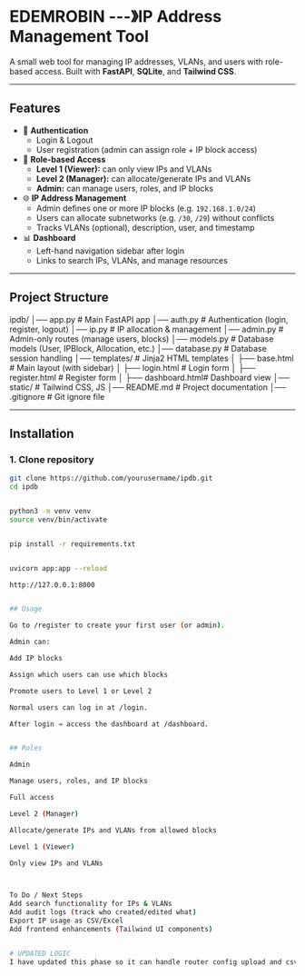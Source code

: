 # EDEMROBIN ---》IP Address Management Tool

A small web tool for managing IP addresses, VLANs, and users with role-based access.
Built with **FastAPI**, **SQLite**, and **Tailwind CSS**.

---

## Features
- 🔐 **Authentication**
  - Login & Logout
  - User registration (admin can assign role + IP block access)
- 👥 **Role-based Access**
  - **Level 1 (Viewer):** can only view IPs and VLANs
  - **Level 2 (Manager):** can allocate/generate IPs and VLANs
  - **Admin:** can manage users, roles, and IP blocks
- 🌐 **IP Address Management**
  - Admin defines one or more IP blocks (e.g. `192.168.1.0/24`)
  - Users can allocate subnetworks (e.g. `/30`, `/29`) without conflicts
  - Tracks VLANs (optional), description, user, and timestamp
- 📊 **Dashboard**
  - Left-hand navigation sidebar after login
  - Links to search IPs, VLANs, and manage resources

---

## Project Structure
ipdb/
│── app.py # Main FastAPI app
│── auth.py # Authentication (login, register, logout)
│── ip.py # IP allocation & management
│── admin.py # Admin-only routes (manage users, blocks)
│── models.py # Database models (User, IPBlock, Allocation, etc.)
│── database.py # Database session handling
│── templates/ # Jinja2 HTML templates
│ ├── base.html # Main layout (with sidebar)
│ ├── login.html # Login form
│ ├── register.html # Register form
│ ├── dashboard.html# Dashboard view
│── static/ # Tailwind CSS, JS
│── README.md # Project documentation
│── .gitignore # Git ignore file


---

## Installation

### 1. Clone repository
```bash
git clone https://github.com/yourusername/ipdb.git
cd ipdb


python3 -m venv venv
source venv/bin/activate


pip install -r requirements.txt


uvicorn app:app --reload

http://127.0.0.1:8000


## Usage

Go to /register to create your first user (or admin).

Admin can:

Add IP blocks

Assign which users can use which blocks

Promote users to Level 1 or Level 2

Normal users can log in at /login.

After login → access the dashboard at /dashboard.


## Roles

Admin

Manage users, roles, and IP blocks

Full access

Level 2 (Manager)

Allocate/generate IPs and VLANs from allowed blocks

Level 1 (Viewer)

Only view IPs and VLANs



To Do / Next Steps
Add search functionality for IPs & VLANs
Add audit logs (track who created/edited what)
Export IP usage as CSV/Excel
Add frontend enhancements (Tailwind UI components)


# UPDATED LOGIC
I have updated this phase so it can handle router config upload and csv downlaod.